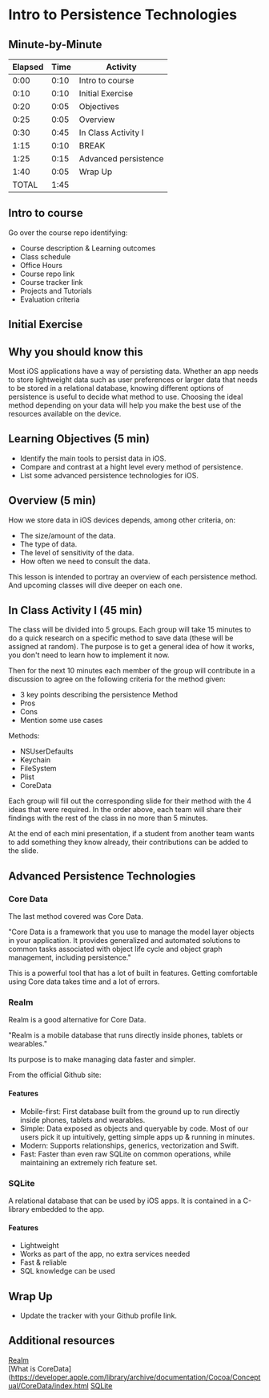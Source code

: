 # Intro to Persistence Technologies

## Minute-by-Minute

| **Elapsed** | **Time**  | **Activity**              |
| ----------- | --------- | ------------------------- |
| 0:00        | 0:10      | Intro to course           |
| 0:10        | 0:10      | Initial Exercise          |
| 0:20        | 0:05      | Objectives                |
| 0:25        | 0:05      | Overview                  |
| 0:30        | 0:45      | In Class Activity I       |
| 1:15        | 0:10      | BREAK                     |
| 1:25        | 0:15      | Advanced persistence      |
| 1:40        | 0:05      | Wrap Up                   |
| TOTAL       | 1:45      |                           |

## Intro to course
Go over the course repo identifying:
  - Course description & Learning outcomes
  - Class schedule
  - Office Hours
  - Course repo link
  - Course tracker link
  - Projects and Tutorials
  - Evaluation criteria

## Initial Exercise
<!-- Active learning opportunity to identify course expectations/what I know vs what I want to learn? -->

## Why you should know this

Most iOS applications have a way of persisting data. Whether an app needs to store lightweight data such as user preferences or larger data that needs to be stored in a relational database, knowing different options of persistence is useful to decide what method to use. Choosing the ideal method depending on your data will help you make the best use of the resources available on the device.

## Learning Objectives (5 min)

- Identify the main tools to persist data in iOS.
- Compare and contrast at a hight level every method of persistence.
- List some advanced persistence technologies for iOS.

## Overview (5 min)
How we store data in iOS devices depends, among other criteria, on:
- The size/amount of the data.
- The type of data.
- The level of sensitivity of the data.
- How often we need to consult the data.

This lesson is intended to portray an overview of each persistence method. And upcoming classes will dive deeper on each one.

## In Class Activity I (45 min)

The class will be divided into 5 groups. Each group will take 15 minutes to do a quick research on a specific method to save data (these will be assigned at random). The purpose is to get a general idea of how it works, you don't need to learn how to implement it now.

Then for the next 10 minutes each member of the group will contribute in a discussion to agree on the following criteria for the method given:

- 3 key points describing the persistence Method
- Pros
- Cons
- Mention some use cases

Methods:
- NSUserDefaults
- Keychain
- FileSystem
- Plist
- CoreData

Each group will fill out the corresponding slide for their method with the 4 ideas that were required. In the order above, each team will share their findings with the rest of the class in no more than 5 minutes.

At the end of each mini presentation, if a student from another team wants to add something they know already, their contributions can be added to the slide.

## Advanced Persistence Technologies

### Core Data
The last method covered was Core Data.

"Core Data is a framework that you use to manage the model layer objects in your application. It provides generalized and automated solutions to common tasks associated with object life cycle and object graph management, including persistence."

This is a powerful tool that has a lot of built in features. Getting comfortable using Core data takes time and a lot of errors.

### Realm
Realm is a good alternative for Core Data.

"Realm is a mobile database that runs directly inside phones, tablets or wearables."

Its purpose is to make managing data faster and simpler.

From the official Github site:

#### Features

- Mobile-first: First database built from the ground up to run directly inside phones, tablets and wearables.
- Simple: Data exposed as objects and queryable by code. Most of our users pick it up intuitively, getting simple apps up & running in minutes.
- Modern: Supports relationships, generics, vectorization and Swift.
- Fast: Faster than even raw SQLite on common operations, while maintaining an extremely rich feature set.


### SQLite
A relational database that can be used by iOS apps. It is contained in a C-library embedded to the app.

#### Features
- Lightweight
- Works as part of the app, no extra services needed
- Fast & reliable
- SQL knowledge can be used

## Wrap Up
- Update the tracker with your Github profile link.

## Additional resources
[Realm](https://github.com/realm/realm-cocoa)<br>
[What is CoreData](https://developer.apple.com/library/archive/documentation/Cocoa/Conceptual/CoreData/index.html
[SQLite](https://www.simplifiedios.net/swift-sqlite-tutorial)
